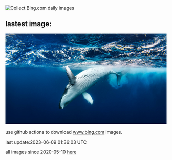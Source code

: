 ![Collect Bing.com daily images](https://github.com/counter2015/bing-daily-images/workflows/Collect%20Bing.com%20daily%20images/badge.svg)
## lastest image:
![](images/PlayfulHumpback.jpg)

use github actions to download www.bing.com images.

last update:2023-06-09 01:36:03 UTC

all images since 2020-05-10 [here](https://github.com/counter2015/bing-daily-images/tree/master/images) 
